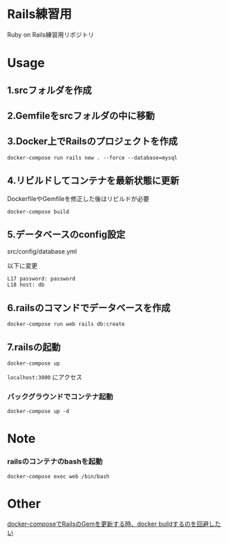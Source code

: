 # Rails練習用
Ruby on Rails練習用リボジトリ


# Usage

## 1.srcフォルダを作成

## 2.Gemfileをsrcフォルダの中に移動

## 3.Docker上でRailsのプロジェクトを作成
```
docker-compose run rails new . --force --database=mysql
```

## 4.リビルドしてコンテナを最新状態に更新
DockerfileやGemfileを修正した後はリビルドが必要
```
docker-compose build
```

## 5.データベースのconfig設定
src/config/database.yml  

以下に変更  
```
L17 password: password
L18 host: db
```

## 6.railsのコマンドでデータベースを作成
```
docker-compose run web rails db:create
```

## 7.railsの起動
```
docker-compose up
```
`localhost:3000` にアクセス

### バックグラウンドでコンテナ起動
```
docker-compose up -d
```

# Note

### railsのコンテナのbashを起動
```
docker-compose exec web /bin/bash
```

# Other
[docker-composeでRailsのGemを更新する時、docker buildするのを回避したい](https://qiita.com/neko-neko/items/abe912eba9c113fd527e)
